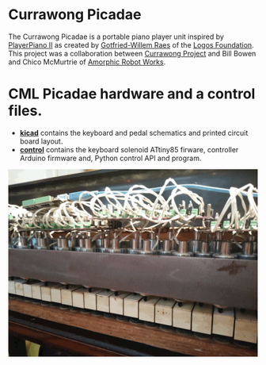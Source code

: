 # Currawong Picadae

The Currawong Picadae is a portable piano player unit inspired by
[PlayerPiano II](https://logosfoundation.org/instrum_gwr/playerpiano.html) as created by [Gotfried-Willem Raes](https://en.wikipedia.org/wiki/Godfried-Willem_Raes)
 of the [Logos Foundation](https://www.logosfoundation.org/).  This project
 was a collaboration between [Currawong Project](https://curawongproject.org) and
 Bill Bowen and Chico McMurtrie of [Amorphic Robot Works](https://amorphicrobotworks.org/).



# CML Picadae hardware and a control files.

- [__kicad__](kicad/README.md) contains the keyboard and pedal schematics and printed circuit board layout.
- [__control__](control/README.md) contains the keyboard solenoid ATtiny85 firware, controller Arduino firmware and, Python control API and program.

![Picadae](picadae_solenoids_closeup_20191012_2.jpg)

